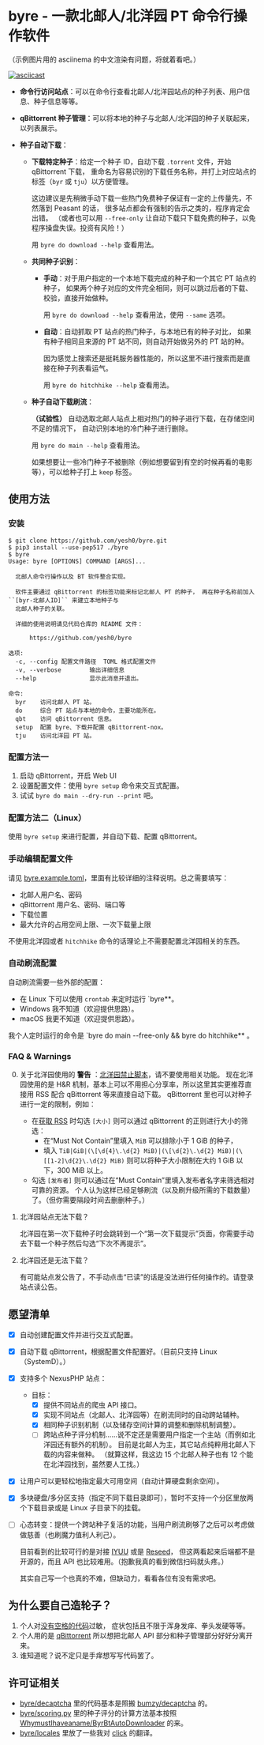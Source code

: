 # byre - 一款北邮人/北洋园 PT 命令行操作软件

（示例图片用的 asciinema 的中文渲染有问题，将就着看吧。）

[![asciicast](https://asciinema.org/a/570391.svg)](https://asciinema.org/a/570391)

- **命令行访问站点**：可以在命令行查看北邮人/北洋园站点的种子列表、用户信息、种子信息等等。

- **qBittorrent 种子管理**：可以将本地的种子与北邮人/北洋园的种子关联起来，以列表展示。

- **种子自动下载**：

  - **下载特定种子**：给定一个种子 ID，自动下载 `.torrent` 文件，开始 qBittorrent 下载，
    重命名为容易识别的下载任务名称，并打上对应站点的标签（`byr` 或 `tju`）以方便管理。

    这边建议是先稍微手动下载一些热门免费种子保证有一定的上传量先，不然落到 Peasant 的话，
    很多站点都会有强制的告示之类的，程序肯定会出错。
    （或者也可以用 `--free-only` 让自动下载只下载免费的种子，以免程序操盘失误。投资有风险！）

    用 `byre do download --help` 查看用法。

  - **共同种子识别**：

    - **手动**：对于用户指定的一个本地下载完成的种子和一个其它 PT 站点的种子，
      如果两个种子对应的文件完全相同，则可以跳过后者的下载、校验，直接开始做种。

      用 `byre do download --help` 查看用法，使用 `--same` 选项。

    - **自动**：自动抓取 PT 站点的热门种子，与本地已有的种子对比，
      如果有种子相同且来源的 PT 站不同，则自动开始做另外的 PT 站的种。

      因为感觉上搜索还是挺耗服务器性能的，所以这里不进行搜索而是直接在种子列表看运气。

      用 `byre do hitchhike --help` 查看用法。

  - **种子自动下载刷流**：

    **（试验性）** 自动选取北邮人站点上相对热门的种子进行下载，在存储空间不足的情况下，
    自动识别本地的冷门种子进行删除。

    用 `byre do main --help` 查看用法。

    如果想要让一些冷门种子不被删除（例如想要留到有空的时候再看的电影等），可以给种子打上 `keep` 标签。

## 使用方法

### 安装

```console
$ git clone https://github.com/yesh0/byre.git
$ pip3 install --use-pep517 ./byre
$ byre
Usage: byre [OPTIONS] COMMAND [ARGS]...

  北邮人命令行操作以及 BT 软件整合实现。

  软件主要通过 qBittorrent 的标签功能来标记北邮人 PT 的种子， 再在种子名称前加入 ``[byr-北邮人ID]`` 来建立本地种子与
  北邮人种子的关联。

  详细的使用说明请见代码仓库的 README 文件：

      https://github.com/yesh0/byre

选项:
  -c, --config 配置文件路径  TOML 格式配置文件
  -v, --verbose        输出详细信息
  --help               显示此消息并退出。

命令:
  byr    访问北邮人 PT 站。
  do     综合 PT 站点与本地的命令，主要功能所在。
  qbt    访问 qBittorrent 信息。
  setup  配置 byre、下载并配置 qBittorrent-nox。
  tju    访问北洋园 PT 站。
```

### 配置方法一

1. 启动 qBittorrent，开启 Web UI
2. 设置配置文件：使用 `byre setup` 命令来交互式配置。
3. 试试 `byre do main --dry-run --print` 吧。

### 配置方法二（Linux）

使用 `byre setup` 来进行配置，并自动下载、配置 qBittorrent。

### 手动编辑配置文件

请见 [byre.example.toml](byre/setup/byre.example.toml)，里面有比较详细的注释说明。总之需要填写：
- 北邮人用户名、密码
- qBittorrent 用户名、密码、端口等
- 下载位置
- 最大允许的占用空间上限、一次下载量上限

不使用北洋园或者 `hitchhike` 命令的话理论上不需要配置北洋园相关的东西。

### 自动刷流配置

自动刷流需要一些外部的配置：
- 在 Linux 下可以使用 `crontab` 来定时运行 `byre**。
- Windows 我不知道（欢迎提供思路）。
- macOS 我更不知道（欢迎提供思路）。

我个人定时运行的命令是 `byre do main --free-only && byre do hitchhike** 。

### FAQ & Warnings

0. 关于北洋园使用的 **警告** ：[北洋园禁止脚本](https://www.tjupt.org/forums.php?action=viewtopic&topicid=16580)，请不要使用相关功能。
   现在北洋园使用的是 H&R 机制，基本上可以不用担心分享率，所以这里其实更推荐直接用 RSS 配合 qBittorrent 等来直接自动下载。
   qBittorrent 里也可以对种子进行一定的限制，例如：
   - 在[获取 RSS](https://www.tjupt.org/getrss.php) 时勾选 `[大小]` 则可以通过 qBittorrent 的正则进行大小的筛选：
     - 在“Must Not Contain”里填入 `MiB` 可以排除小于 1 GiB 的种子，
     - 填入 `TiB|GiB|(\[\d{4}\.\d{2} MiB)|(\[\d{2}\.\d{2} MiB)|(\[[1-2]\d{2}\.\d{2} MiB)` 则可以将种子大小限制在大约 1 GiB 以下，300 MiB 以上。
   - 勾选 `[发布者]` 则可以通过在“Must Contain”里填入发布者名字来筛选相对可靠的资源。
   个人认为这样已经足够刷流（以及刷升级所需的下载数量）了。（但你需要隔段时间去删删种子。）

1. 北洋园站点无法下载？

   北洋园在第一次下载种子时会跳转到一个“第一次下载提示”页面，你需要手动去下载一个种子然后勾选“下次不再提示”。

2. 北洋园还是无法下载？

   有可能站点发公告了，不手动点击“已读”的话是没法进行任何操作的。请登录站点读公告。

## 愿望清单

- [X] 自动创建配置文件并进行交互式配置。

- [X] 自动下载 qBittorrent，根据配置文件配置好。（目前只支持 Linux（SystemD）。）

- [X] 支持多个 NexusPHP 站点：

  - 目标：
    - [X] 提供不同站点的爬虫 API 接口。
    - [X] 实现不同站点（北邮人、北洋园等）在刷流同时的自动跨站辅种。
    - [X] 相同种子识别机制（以及储存空间计算的调整和删除机制调整）。
    - [ ] 跨站点种子评分机制……说不定还是需要用户指定一个主站（而例如北洋园还有额外的机制）。
      目前是北邮人为主，其它站点纯粹用北邮人下载的内容来做种。
      （就算这样，我这边 15 个北邮人种子也有 12 个能在北洋园找到，虽然要人工找。）

- [X] 让用户可以更轻松地指定最大可用空间（自动计算硬盘剩余空间）。

- [X] 多块硬盘/多分区支持（指定不同下载目录即可），暂时不支持一个分区里放两个下载目录或是 Linux 子目录下的挂载。

- [ ] 心态转变：提供一个跨站种子复活的功能，当用户刷流刷够了之后可以考虑做做慈善（也刷魔力值利人利己）。

  目前看到的比较可行的是对接 [IYUU](https://github.com/ledccn/IYUUAutoReseed) 或是 [Reseed](https://github.com/tongyifan/Reseed-backend)，
  但这两看起来后端都不是开源的，而且 API 也比较难用。（抱歉我真的看到微信扫码就头疼。）

  其实自己写一个也真的不难，但缺动力，看看各位有没有需求吧。

## 为什么要自己造轮子？

1. 个人对[没有空格的代码](https://github.com/WhymustIhaveaname/ByrBtAutoDownloader/blob/main/byrbt.py)过敏，
   症状包括且不限于浑身发痒、拳头发硬等等。
2. 个人用的是 [qBittorrent](https://www.qbittorrent.org/) 所以想把北邮人 API 部分和种子管理部分好好分离开来。
3. 谁知道呢？说不定只是手痒想写写代码罢了。

## 许可证相关

- [byre/decaptcha](./byre/decaptcha) 里的代码基本是照搬 [bumzy/decaptcha](https://github.com/bumzy/decaptcha) 的。
- [byre/scoring.py](./byre/scoring.py) 里的种子评分的计算方法基本按照
  [WhymustIhaveaname/ByrBtAutoDownloader](https://github.com/WhymustIhaveaname/ByrBtAutoDownloader) 的来。
- [byre/locales](./byre/locales) 里放了一些我对 [click](https://github.com/pallets/click) 的翻译。
